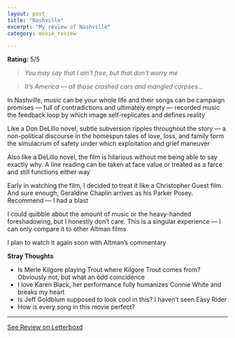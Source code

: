 ```yaml
---
layout: post
title: "Nashville"
excerpt: "My review of Nashville"
category: movie_review

---
```


**Rating:** 5/5

<blockquote><i>You may say that I ain’t free, but that don’t worry me</i></blockquote><blockquote><i>It’s America — all those crashed cars and mangled corpses…</i></blockquote>In Nashville, music can be your whole life and their songs can be campaign promises — full of contradictions and ultimately empty — recorded music the feedback loop by which image self-replicates and defines reality

Like a Don DeLillo novel, subtle subversion ripples throughout the story — a non-political discourse in the homespun tales of love, loss, and family form the simulacrum of safety under which exploitation and grief maneuver

Also like a DeLillo novel, the film is hilarious without me being able to say exactly why. A line reading can be taken at face value or treated as a farce and still functions either way

Early in watching the film, I decided to treat it like a Christopher Guest film. And sure enough, Geraldine Chaplin arrives as his Parker Posey. Recommend — I had a blast

I could quibble about the amount of music or the heavy-handed foreshadowing, but I honestly don’t care. This is a singular experience — I can only compare it to other Altman films

I plan to watch it again soon with Altman’s commentary

<b>Stray Thoughts</b>
* Is Merle Kilgore playing Trout where Kilgore Trout comes from? Obviously not, but what an odd coincidence
* I love Karen Black, her performance fully humanizes Connie White and breaks my heart
* Is Jeff Goldblum supposed to look cool in this? I haven’t seen Easy Rider
* How is every song in this movie perfect?

<hr>

[See Review on Letterboxd](https://boxd.it/4v4iep)
